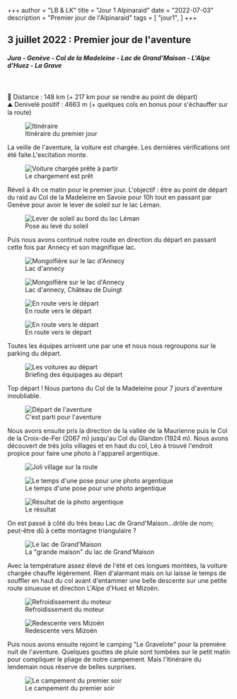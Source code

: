 +++
author = "LB & LK"
title = "Jour 1 Alpinaraid"
date = "2022-07-03"
description = "Premier jour de l'Alpinaraid"
tags = [
    "jour1",
]
+++

## 3 juillet 2022 : Premier jour de l'aventure
##### Jura - Genève - Col de la Madeleine - Lac de Grand'Maison - L'Alpe d'Huez - La Grave
<br />

📏 Distance : 148 km (+ 217 km pour se rendre au point de départ)<br />
⛰️ Denivelé positif : 4663 m (+ quelques cols en bonus pour s'échauffer sur la route)

<figure>
    <img loading="lazy" class="image-article" src="/images/day1/map1.jpg" alt="Itinéraire">
    <figcaption class="figure-caption">Itinéraire du premier jour</figcaption>
</figure>

La veille de l'aventure, la voiture est chargée. Les dernières vérifications ont été faite.L'excitation monte.

<figure>
    <img loading="lazy" class="image-article" src="/images/day1/IMG_0052.jpg" alt="Voiture chargée prête à partir">
    <figcaption class="figure-caption">Le chargement est prêt</figcaption>
</figure>

Réveil à 4h ce matin pour le premier jour. L'objectif : être au point de départ du raid au Col de la Madeleine en Savoie pour 10h tout en passant par Genève pour avoir le lever de soleil sur le lac Léman.

<figure>
    <img loading="lazy" class="image-article" src="/images/day1/IMG_0053.jpg" alt="Lever de soleil au bord du lac Léman">
    <figcaption class="figure-caption">Pose au levé du soleil</figcaption>
</figure>

Puis nous avons continué notre route en direction du départ en passant cette fois par Annecy et son magnifique lac.

<figure>
    <img loading="lazy" class="image-article" src="/images/day1/IMG_0054.jpg" alt="Mongolfière sur le lac d'Annecy">
    <figcaption class="figure-caption">Lac d'annecy</figcaption>
</figure>
<figure>
    <img loading="lazy" class="image-article" src="/images/day1/IMG_0056.jpg" alt="Mongolfière sur le lac d'Annecy">
    <figcaption class="figure-caption">Lac d'annecy, Château de Duingt</figcaption>
</figure>

<figure>
    <img loading="lazy" class="image-article" src="/images/day1/IMG_0055.jpg" alt="En route vers le départ">
    <figcaption class="figure-caption">En route vers le départ</figcaption>
</figure>

<figure>
    <img loading="lazy" class="image-article" src="/images/day1/IMG_0057.jpg" alt="En route vers le départ">
    <figcaption class="figure-caption">En route vers le départ</figcaption>
</figure>

Toutes les équipes arrivent une par une et nous nous regroupons sur le parking du départ.

<figure>
    <img loading="lazy" class="image-article" src="/images/day1/J1_(1).jpg" alt="Les voitures au départ">
    <figcaption class="figure-caption">Briefing des équipages au départ</figcaption>
</figure>

Top départ ! Nous partons du Col de la Madeleine pour 7 jours d'aventure inoubliable.

<figure>
    <img loading="lazy" class="image-article" src="/images/day1/IMG_0067.jpg" alt="Départ de l'aventure">
    <figcaption class="figure-caption">C'est parti pour l'aventure</figcaption>
</figure>

Nous avons ensuite pris la direction de la vallée de la Maurienne puis le Col de la Croix-de-Fer (2067 m) jusqu'au Col du Glandon (1924 m). Nous avons découvert de très jolis villages et en haut du col, Léo à trouvé l'endroit propice pour faire une photo à l'appareil argentique.

<figure>
    <img loading="lazy" class="image-article" src="/images/day1/IMG_0075.jpg" alt="Joli village sur la route">
    <figcaption class="figure-caption"></figcaption>
</figure>

<figure>
    <img loading="lazy" class="image-article" src="/images/day1/IMG_0090.jpg" alt="Le temps d'une pose pour une photo argentique">
    <figcaption class="figure-caption">Le temps d'une pose pour une photo argentique</figcaption>
</figure>

<figure>
    <img loading="lazy" class="image-article" src="/images/day1/alpina5.jpg" alt="Résultat de la photo argentique">
    <figcaption class="figure-caption">Le résultat</figcaption>
</figure>

On est passé à côté du très beau Lac de Grand'Maison...drôle de nom; peut-être dû à cette montagne triangulaire ?
<figure>
    <img loading="lazy" class="image-article" src="/images/day1/IMG_0091.jpg" alt="Le lac de Grand'Maison">
    <figcaption class="figure-caption">La "grande maison" du lac de Grand'Maison</figcaption>
</figure>

Avec la température assez élevé de l'été et ces longues montées, la voiture chargée chauffe légèrement. Rien d'alarmant mais on lui laisse le temps de souffler en haut du col avant d'entammer une belle descente sur une petite route sinueuse et direction L'Alpe d'Huez et Mizoën.

<figure>
    <img loading="lazy" class="image-article" src="/images/day1/IMG_0103.jpg" alt="Refroidissement du moteur">
    <figcaption class="figure-caption">Refroidissement du moteur</figcaption>
</figure>

<figure>
    <img loading="lazy" class="image-article" src="/images/day1/IMG_0101.jpg" alt="Redescente vers Mizoën">
    <figcaption class="figure-caption">Redescente vers Mizoën</figcaption>
</figure>

Puis nous avons ensuite rejoint le camping "Le Gravelote" pour la première nuit de l'aventure. Quelques gouttes de pluie sont tombées sur le petit matin pour compliquer le pliage de notre campement. Mais l'itinéraire du lendemain nous réserve de belles surprises.

<figure>
    <img loading="lazy" class="image-article" src="/images/day1/IMG_0102.jpg" alt="Le campement du premier soir">
    <figcaption class="figure-caption">Le campement du premier soir</figcaption>
</figure>
